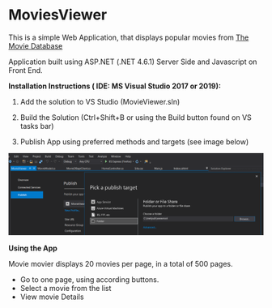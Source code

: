 # MoviesViewer

This is a simple Web Application, that displays popular movies from [The Movie Database](https://www.themoviedb.org/)

Application built using ASP.NET (.NET 4.6.1) Server Side and Javascript on Front End.

**Installation Instructions ( IDE: MS Visual Studio 2017 or 2019):**

1. Add the solution to VS Studio (MovieViewer.sln)

2. Build the Solution (Ctrl+Shift+B or using the Build button found on VS tasks bar)

3. Publish App using preferred methods and targets  (see image below)

![Screenshot](Publish.png)


**Using the App**

Movie movier displays 20 movies per page, in a total of 500 pages. 

- Go to one page, using  according buttons. 
- Select  a movie from the list
- View movie Details





